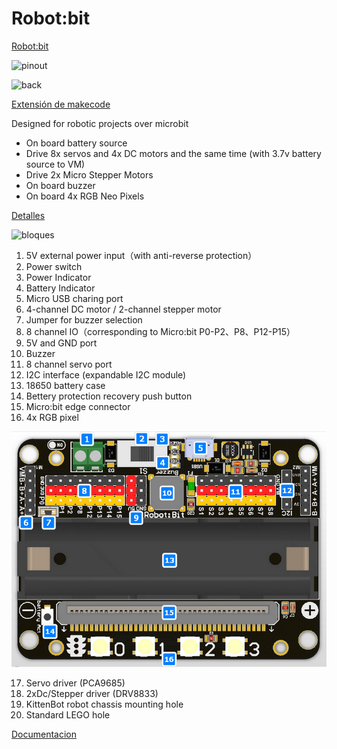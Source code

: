 # Robot:bit

[Robot:bit](https://www.banggood.com/Robotbit-PlugPlay-5V-Multi-functional-Extension-Board-For-DIY-Programming-p-1234506.html)

![pinout](https://user-images.githubusercontent.com/3390845/34511999-4b3fdef4-f09a-11e7-960e-5661268b0ba7.png)

![back](https://user-images.githubusercontent.com/3390845/34512098-04fecc1a-f09b-11e7-9ec6-62fcc0780773.png)


[Extensión de makecode](https://github.com/KittenBot/pxt-robotbit)

Designed for robotic projects over microbit
* On board battery source
* Drive 8x servos and 4x DC motors and the same time (with 3.7v battery source to VM)
* Drive 2x Micro Stepper Motors
* On board buzzer
* On board 4x RGB Neo Pixels

[Detalles](https://www.kittenbot.cc/collections/frontpage/products/robotbit-robotics-expansion-board-for-micro-bit)

![bloques](https://user-images.githubusercontent.com/3390845/34512193-b3e0ffdc-f09b-11e7-839f-0c9c3563ac94.png)

1. 5V external power input（with anti-reverse protection）
1. Power switch
1. Power Indicator
1. Battery Indicator
1. Micro USB charing port
1. 4-channel DC motor / 2-channel stepper motor
1. Jumper for buzzer selection
1. 8 channel IO（corresponding to Micro:bit P0-P2、P8、P12-P15）
1. 5V and GND port
1. Buzzer
1. 8 channel servo port
1. I2C interface (expandable I2C module)
1. 18650 battery case
1. Bettery protection recovery push button
1. Micro:bit edge connector
1. 4x RGB pixel

![front](./images/robot:bit_front.png)

17. Servo driver (PCA9685)
18. 2xDc/Stepper driver (DRV8833)
19. KittenBot robot chassis mounting hole
20. Standard LEGO hole

[Documentacion](https://kittenbot.readthedocs.io/zh_CN/latest/mainboards/Robotbitv2.0.html)
